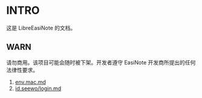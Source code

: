 # INTRO

这是 LibreEasiNote 的文档。

## WARN

请勿商用。该项目可能会随时被下架。开发者遵守 EasiNote 开发商所提出的任何法律性要求。

1. [env.mac.md](./env.mac.md) <br/>
2. [id.seewo/login.md](login.md)